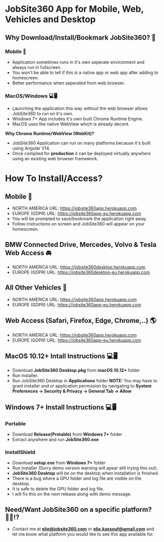 # JobSite360 App for Mobile, Web, Vehicles and Desktop

## Why Download/Install/Bookmark JobSite360? 🤨
### Mobile 📱
- Application sometimes runs in it's own seperate environment and always run in fullscreen. 
- You won't be able to tell if this is a native app or web app after adding to homescreen.
- Better performance when seperated from web browser.

### MacOS/Windows 💻🖥
- Launching the application this way without the web browser allows JobSite360 to run on it's own. 
- Windows 7+ App includes it's own built Chrome Runtime Engine. 
- MacOS uses the native WebView which is already decent. 

**Why Chrome Runtime/WebView (WebKit)?**
- JobSite360 Application can run on many platforms because it's built using Angular V14. 
- Once compiled for **production** it can be deployed virtually anywhere using an existing web browser framework.

# How To Install/Access?

## Mobile 📱
- NORTH AMERICA URL: https://jobsite360app.herokuapp.com
- EUROPE (GDPR) URL: https://jobsite360app-eu.herokuapp.com
- You will be prompted to save/bookmark the application right away. 
- Follow instructions on screen and JobSite360 will appear on your homescreen.

## BMW Connected Drive, Mercedes, Volvo & Tesla Web Access 🚘
- NORTH AMERICA URL: https://jobsite360desktop.herokuapp.com
- EUROPE (GDPR) URL: https://jobsite360desktop-eu.herokuapp.com

## All Other Vehicles 🚖
- NORTH AMERICA URL: https://jobsite360app.herokuapp.com
- EUROPE (GDPR) URL: https://jobsite360app-eu.herokuapp.com

## Web Access (Safari, Firefox, Edge, Chrome,..) 🌎
- NORTH AMERICA URL: https://jobsite360app.herokuapp.com
- EUROPE (GDPR) URL: https://jobsite360app-eu.herokuapp.com

## MacOS 10.12+ Intall Instructions 💻🖥
- Download **JobSite360 Desktop.pkg** from **macOS 10.12+** folder
- Run installer. 
- Run JobSite360 Desktop in **Applications** folder 
**NOTE:** 
You may have to grant installer and or application permission by navigating to **System Preferences -> Security & Privacy -> General Tab -> Allow**


## Windows 7+ Install Instructions 💻🖥

### Portable
- Download **Release(Protable)** from **Windows 7+** folder
- Extract anywhere and run **JobSite360.exe**

### InstallShield
- Download **setup.exe** from **Windows 7+** folder
- Run installer (Sorry demo version warning will apear still trying this out).
- **JobSite360 Desktop** will be on the desktop when installation is finished.
- There is a bug where a GPU folder and log file are visible on the desktop. 
- It is safe to delete the GPU folder and log file.
- I will fix this on the next release along with demo message.

## Need/Want JobSite360 on a specific platform? 🙋‍♂️⁉️
- Contact me at **elie@jobsite360.com** or **elie.kassouf@gmail.com** and let me know what platform you would like to see this app available for. 
